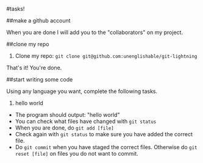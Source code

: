 #tasks!

##make a github account

When you are done I will add you to the "collaborators" on my project.

##clone my repo

1. Clone my repo: `git clone git@github.com:unenglishable/git-lightning`

That's it!  You're done.

##start writing some code

Using any language you want, complete the following tasks.

1. hello world
  - The program should output: "hello world"
  - You can check what files have changed with `git status`
  - When you are done, do `git add [file]`
  - Check again with `git status` to make sure you have added the correct file.
  - Do `git commit` when you have staged the correct files.  Otherwise do `git
    reset [file]` on files you do not want to commit.
